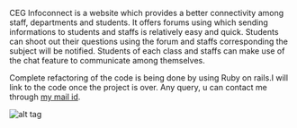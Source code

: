 
CEG Infoconnect is a website which provides a better connectivity among staff, departments and students. It offers forums using which sending informations to students and staffs is relatively easy and quick. Students can shoot out their questions using the forum and staffs corresponding the subject will be notified. Students of each class and staffs can make use of the chat feature to communicate among themselves.

Complete refactoring of the code is being done by using Ruby on rails.I will link to the code once the project is over. Any query, u can contact me through <a href="mailto:aadi1194@gmail.com?Subject=CEG%20InfoConnect%20Query" target="_blank">my mail id</a>.

![alt tag](https://raw.github.com/AadithyaU/CEG-Infoconnect/master/CEG-InfoConnect.jpg)
